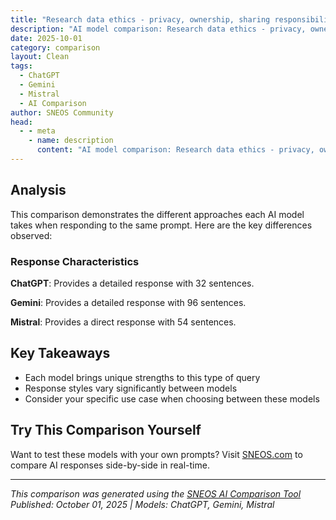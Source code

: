 ```yaml
---
title: "Research data ethics - privacy, ownership, sharing responsibilities"
description: "AI model comparison: Research data ethics - privacy, ownership, sharing responsibilities..."
date: 2025-10-01
category: comparison
layout: Clean
tags:
  - ChatGPT
  - Gemini
  - Mistral
  - AI Comparison
author: SNEOS Community
head:
  - - meta
    - name: description
      content: "AI model comparison: Research data ethics - privacy, ownership, sharing responsibilities..."
---
```


<ChatComparison
  title="Research data ethics - privacy, ownership, sharing responsibilities"
  prompt="Research data ethics - privacy, ownership, sharing responsibilities"
  :responses='{"ChatGPT": "Certainly! Here\u2019s an overview of key aspects of **research data ethics** focusing on **privacy, ownership, and sharing responsibilities**:\n\n### 1. Privacy in Research Data\n- **Definition**: Privacy concerns the protection of personal information that can identify individuals directly or indirectly.\n- **Importance**: Researchers must safeguard participants\u0027 sensitive data to prevent harm, discrimination, or misuse.\n- **Key Practices**:\n - **Informed Consent**: Participants should be informed about what data is collected, how it will be used, and who will access it.\n - **Anonymization/Pseudonymization**: De-identifying data to protect identities.\n - **Data Minimization**: Collecting only the data necessary for the research purpose.\n - **Secure Data Storage**: Using encryption, secure servers, and access controls.\n - **Compliance with Laws**: Abiding by regulations like GDPR (EU), HIPAA (US), or other local data protection laws.\n\n### 2. Ownership of Research Data\n- **Definition**: Ownership refers to the rights and responsibilities associated with controlling and managing the data.\n- **Stakeholders**:\n - **Researchers**: Often generate and manage data, have control over its initial handling.\n - **Institutions**: Universities or research bodies may claim ownership or stewardship.\n - **Participants**: Have ethical claims and rights over their personal data.\n - **Funders**: May impose conditions regarding data ownership and access.\n- **Considerations**:\n - Clarifying ownership in research agreements/contracts.\n - Recognizing participants\u2019 rights to privacy and possibly to their own data.\n - Institutional policies often govern data ownership, especially when using institutional resources.\n\n### 3. Sharing Responsibilities in Research Data\n- **Data Sharing** is critical for transparency, reproducibility, and advancing science, but must balance ethical concerns.\n- **Responsibilities include**:\n - **Ensuring Privacy**: Sharing data without compromising confidentiality.\n - **Obtaining Consent for Sharing**: Participants should be informed if data will be shared beyond the original research team.\n - **Data Management Plans (DMPs)**: Detail how data will be handled, shared, and preserved.\n - **Respecting Intellectual Property**: Acknowledge data creators and respect use restrictions.\n - **Open Access vs Restricted Access**: Deciding when data can be fully open or require controlled access to protect privacy.\n - **Accountability**: Researchers responsible for proper data handling throughout the research lifecycle.\n\n### Ethical Frameworks and Guidelines\n- **The Belmont Report**: Ethical principles for human subjects research\u2014respect for persons, beneficence, and justice.\n- **FAIR Principles**: For data management: Findable, Accessible, Interoperable, and Reusable.\n- **OECD Principles on Research Data**: Encourage open sharing while respecting privacy and intellectual property.\n\n### Summary\nEthical research data practices require balancing openness with participants\u2019 privacy rights, clarifying ownership among stakeholders, and responsibly sharing data to advance knowledge. Researchers must follow established guidelines, obtain proper consent, protect data security, and maintain transparency to uphold trust and integrity in research.\n\n---\n\nIf you want, I can provide case studies, specific regulations by region, or tools for ethical data management.", "Gemini": "Okay, let\u0027s delve into the crucial topic of data ethics, focusing on privacy, ownership, and sharing responsibilities. This is a complex and evolving field, so I\u0027ll provide a comprehensive overview with key concepts, considerations, and examples.\n\n**What is Data Ethics?**\n\nData ethics is a branch of ethics that evaluates data practices with the aim of identifying and recommending morally good courses of action. It encompasses the moral obligations of collecting, generating, using, and disseminating data, with a particular focus on minimizing harm and maximizing benefit to individuals and society. It considers the societal impact and potential biases that can arise from data-driven technologies.\n\n**Core Principles \u0026 Considerations**\n\n* **Transparency:** Being open and honest about how data is collected, used, and shared. This includes clear communication with individuals about data practices and the potential implications.\n* **Fairness:** Ensuring that data practices do not discriminate against individuals or groups based on protected characteristics (e.g., race, gender, religion). Addressing bias in algorithms and data sets is critical.\n* **Accountability:** Establishing clear lines of responsibility for data practices. Organizations should be able to demonstrate that they are taking appropriate steps to protect data and prevent harm.\n* **Beneficence:** Striving to use data for good and to maximize benefits for individuals and society.\n* **Non-Maleficence (Do No Harm):** Avoiding the use of data in ways that could cause harm, whether physical, psychological, economic, or reputational.\n* **Respect for Persons:** Treating individuals as autonomous agents and respecting their rights and dignity. This includes obtaining informed consent for data collection and use.\n* **Justice:** Ensuring that the benefits and burdens of data practices are distributed fairly across society.\n\n**I. Privacy**\n\nPrivacy is a fundamental human right and a cornerstone of data ethics. It concerns the right of individuals to control their personal information and to be free from unwarranted intrusion.\n\n* **Key Considerations:**\n * **Data Minimization:** Collecting only the data that is necessary for a specific purpose.\n * **Purpose Limitation:** Using data only for the purpose for which it was collected and disclosed.\n * **Data Security:** Protecting data from unauthorized access, use, or disclosure.\n * **Anonymization \u0026 Pseudonymization:** Techniques for reducing the identifiability of data, but with careful consideration of the limitations and potential for re-identification.\n * **Informed Consent:** Obtaining explicit and informed consent from individuals before collecting and using their personal data. Consent should be freely given, specific, informed, and unambiguous. It should also be easy to withdraw.\n * **Data Retention:** Establishing clear policies for how long data will be retained and when it will be securely deleted.\n * **Right to Access, Rectification, and Erasure (Right to be Forgotten):** Giving individuals the right to access their data, to correct inaccuracies, and to request that their data be deleted.\n* **Challenges:**\n * **Big Data \u0026 Data Aggregation:** Combining data from multiple sources can reveal sensitive information that would not be apparent from any single source.\n * **Inference:** Drawing conclusions about individuals based on their data, even if the data itself is not explicitly revealing.\n * **Algorithmic Bias:** Algorithms can perpetuate and amplify existing biases, leading to discriminatory outcomes.\n * **Surveillance Capitalism:** The economic system centered around the commodification of personal data for profit.\n * **The Internet of Things (IoT):** The proliferation of connected devices raises new privacy concerns as vast amounts of data are collected about individuals\u0027 activities and environments.\n* **Examples:**\n * A social media company collecting data on user activity to target advertising. Ethical considerations include transparency about data collection practices, obtaining informed consent, and protecting user data from unauthorized access.\n * A healthcare provider using patient data to improve treatment outcomes. Ethical considerations include protecting patient privacy, obtaining informed consent, and ensuring that data is used fairly and equitably.\n * Facial recognition technology used for surveillance. Ethical concerns arise regarding the potential for mass surveillance, bias in facial recognition algorithms, and the impact on civil liberties.\n\n**II. Data Ownership**\n\nData ownership is a complex and debated issue. It raises questions about who has the right to control, use, and profit from data.\n\n* **Key Considerations:**\n * **Legal Frameworks:** Current legal frameworks often grant data ownership to the entity that collects or creates the data, but this is not always clear-cut.\n * **Individual Rights:** Individuals have a right to control their personal data, even if they do not technically \u0022own\u0022 it.\n * **Data as a Common Resource:** Some argue that data should be treated as a common resource, with benefits shared by society as a whole.\n * **Data Trusts:** A legal structure where a trustee manages data on behalf of beneficiaries, protecting their interests and ensuring responsible use.\n * **Data Cooperatives:** Organizations owned and controlled by their members, who collectively decide how their data is used.\n* **Challenges:**\n * **Defining \u0022Ownership\u0022:** What does it mean to \u0022own\u0022 data? Does it mean the right to control its use, to profit from it, or something else?\n * **Data Portability:** The ability of individuals to easily transfer their data from one service provider to another.\n * **Data Interoperability:** The ability of different systems to exchange and use data.\n * **Asymmetric Power:** Large tech companies often have far more power than individuals when it comes to data.\n * **The Value of Derived Data:** Who owns the insights and value created from processing and analyzing data?\n* **Examples:**\n * A company collecting data on its customers\u0027 purchasing habits. The company may argue that it owns the data, but customers may argue that they have a right to control how their data is used.\n * A researcher collecting data from human subjects for a scientific study. The researcher has a responsibility to protect the privacy of the subjects and to use the data ethically. The university employing the researcher might have certain ownership rights for the generated dataset.\n * Open data initiatives where governments and organizations make data publicly available. While the data is publicly accessible, there may still be restrictions on its use or redistribution.\n\n**III. Sharing Responsibilities**\n\nData sharing is essential for scientific research, innovation, and public policy. However, it also raises ethical concerns that must be addressed.\n\n* **Key Considerations:**\n * **Data Use Agreements:** Contracts that specify the terms under which data can be shared and used.\n * **Data Governance:** Establishing policies and procedures for managing data sharing, including access control, security, and compliance with regulations.\n * **Data Ethics Review Boards:** Committees that review data sharing proposals to ensure that they are ethically sound and that privacy is protected.\n * **Federated Learning:** A machine learning technique that allows models to be trained on decentralized data without sharing the raw data itself.\n * **Differential Privacy:** A technique that adds noise to data to protect the privacy of individuals while still allowing for meaningful analysis.\n * **Secure Multi-Party Computation (SMPC):** A cryptographic technique that allows multiple parties to compute a function on their private data without revealing the data to each other.\n * **Data Provenance:** Tracking the origins and transformations of data to ensure its quality and trustworthiness.\n* **Challenges:**\n * **Balancing Openness and Privacy:** Finding ways to share data openly while protecting the privacy of individuals.\n * **Data Security Risks:** Protecting data from unauthorized access or breaches during sharing.\n * **Data Quality Issues:** Ensuring that shared data is accurate, complete, and consistent.\n * **Data Bias:** Addressing bias in data that is shared, as this can lead to discriminatory outcomes.\n * **Misuse of Shared Data:** Preventing shared data from being used for unintended or unethical purposes.\n* **Examples:**\n * Researchers sharing medical data to develop new treatments. Ethical considerations include protecting patient privacy, obtaining informed consent, and ensuring that data is used fairly and equitably.\n * Government agencies sharing data to improve public services. Ethical considerations include protecting citizen privacy, ensuring data security, and preventing data from being used for discriminatory purposes.\n * Companies sharing data to develop new products and services. Ethical considerations include protecting customer privacy, ensuring data security, and preventing data from being used to exploit or manipulate consumers.\n\n**Regulations and Guidelines**\n\nSeveral regulations and guidelines address data ethics, privacy, and data sharing. Some prominent examples include:\n\n* **GDPR (General Data Protection Regulation):** The European Union\u0027s data protection law that sets strict rules for the collection, use, and sharing of personal data.\n* **CCPA (California Consumer Privacy Act):** A California law that gives consumers more control over their personal information.\n* **HIPAA (Health Insurance Portability and Accountability Act):** A US law that protects the privacy of patient health information.\n* **OECD Privacy Principles:** A set of international guidelines for the protection of privacy.\n* **FAIR Data Principles (Findable, Accessible, Interoperable, Reusable):** Guidelines for managing and sharing scientific data.\n* **Various AI ethics frameworks:** Many organizations and governments have developed AI ethics frameworks that address data ethics issues related to artificial intelligence.\n\n**Conclusion**\n\nData ethics is a critical and evolving field. As data becomes increasingly central to our lives, it is essential to develop ethical frameworks and practices that protect privacy, promote fairness, and ensure that data is used for the benefit of individuals and society. By carefully considering the ethical implications of data practices, we can harness the power of data while mitigating its risks. This requires ongoing dialogue, collaboration, and a commitment to responsible data stewardship. Remember to consult with ethicists and legal professionals when making decisions about data practices.\n", "Mistral": "Research data ethics is a critical aspect of conducting responsible and trustworthy research. It encompasses several key areas, including privacy, ownership, and sharing responsibilities. Here\u2019s a detailed overview of each:\n\n### Privacy\n1. **Informed Consent**: Ensure that participants are fully informed about the nature of the research, the data being collected, how it will be used, and any potential risks. Obtain explicit consent before collecting data.\n2. **Anonymization and Pseudonymization**: Protect the identity of research participants by anonymizing or pseudonymizing data. Anonymization involves removing all identifiable information, while pseudonymization replaces identifiable information with artificial identifiers.\n3. **Data Security**: Implement robust security measures to protect data from unauthorized access, breaches, and misuse. This includes encryption, secure storage, and access controls.\n4. **Data Minimization**: Collect only the data that is necessary for the research objectives. Avoid collecting unnecessary personal information.\n5. **Transparency**: Be transparent about data collection, storage, and usage practices. Provide clear information to participants about how their data will be handled.\n\n### Ownership\n1. **Intellectual Property**: Determine who owns the data generated from the research. This can include the researchers, the institution, funding agencies, or even the participants themselves. Clear agreements should be established at the outset.\n2. **Data Stewardship**: Establish guidelines for data stewardship, including who is responsible for managing, maintaining, and ensuring the integrity of the data.\n3. **Collaborative Agreements**: In collaborative research, establish clear agreements on data ownership and sharing responsibilities among all parties involved.\n\n### Sharing Responsibilities\n1. **Data Sharing Policies**: Develop and adhere to data sharing policies that outline when, how, and with whom data can be shared. This includes considerations for open access, restricted access, and embargo periods.\n2. **Ethical Considerations**: Ensure that data sharing does not compromise the privacy or rights of research participants. Consider the potential risks and benefits of sharing data.\n3. **Data Documentation**: Provide comprehensive documentation for shared data, including metadata, methodologies, and any limitations or caveats.\n4. **Legal and Regulatory Compliance**: Ensure that data sharing complies with relevant laws, regulations, and institutional policies. This includes data protection laws such as GDPR, HIPAA, and others.\n5. **Community Standards**: Adhere to community standards and best practices for data sharing within the specific field of research. This may include using standardized data formats and repositories.\n\n### Best Practices\n1. **Ethics Review**: Submit research proposals to an ethics review board or committee to ensure compliance with ethical standards and guidelines.\n2. **Training and Education**: Provide training and education for researchers on data ethics, privacy, and sharing responsibilities.\n3. **Continuous Monitoring**: Regularly review and update data management practices to ensure they remain ethical and compliant with evolving standards and regulations.\n4. **Stakeholder Engagement**: Engage with stakeholders, including participants, funders, and the broader research community, to ensure that data ethics are considered from multiple perspectives.\n\n### Challenges\n1. **Balancing Privacy and Utility**: Striking a balance between protecting participant privacy and ensuring that the data is useful for research purposes.\n2. **Cross-Border Data Sharing**: Navigating the complexities of sharing data across international borders, where different legal and ethical frameworks may apply.\n3. **Emerging Technologies**: Addressing ethical challenges posed by emerging technologies, such as AI and machine learning, which may involve large-scale data collection and analysis.\n\nBy addressing these key areas, researchers can ensure that their data practices are ethical, transparent, and respectful of participants\u0027 rights and privacy."}' 
  published-date="10:39"
/>

## Analysis

This comparison demonstrates the different approaches each AI model takes when responding to the same prompt. Here are the key differences observed:

### Response Characteristics

**ChatGPT**: Provides a detailed response with 32 sentences. 

**Gemini**: Provides a detailed response with 96 sentences. 

**Mistral**: Provides a direct response with 54 sentences. 

## Key Takeaways

- Each model brings unique strengths to this type of query
- Response styles vary significantly between models
- Consider your specific use case when choosing between these models

## Try This Comparison Yourself

Want to test these models with your own prompts? Visit [SNEOS.com](https://sneos.com) to compare AI responses side-by-side in real-time.

---

*This comparison was generated using the [SNEOS AI Comparison Tool](https://sneos.com)*
*Published: October 01, 2025 | Models: ChatGPT, Gemini, Mistral*
